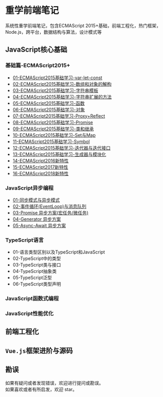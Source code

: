 # 重学前端笔记
系统性重学前端笔记，包含ECMAScript 2015+基础，前端工程化，热门框架，Node.js，跨平台，数据结构与算法，设计模式等

## JavaScript核心基础
### 基础篇-ECMAScript2015+
  * [01-ECMAScript2015基础学习-var-let-const](https://github.com/TankCJZ/Relearn-Web/blob/main/01-%E5%9F%BA%E7%A1%80-ECMAScript-2015%2B%E5%9F%BA%E7%A1%80%E5%AD%A6%E4%B9%A0/01-ECMAScript2015%E5%9F%BA%E7%A1%80%E5%AD%A6%E4%B9%A0-var-let-const.md)
  * [02-ECMAScript2015基础学习-数组和对象的解构](https://github.com/TankCJZ/Relearn-Web/blob/main/01-%E5%9F%BA%E7%A1%80-ECMAScript-2015%2B%E5%9F%BA%E7%A1%80%E5%AD%A6%E4%B9%A0/02-ECMAScript2015%E5%9F%BA%E7%A1%80%E5%AD%A6%E4%B9%A0-%E6%95%B0%E7%BB%84%E5%92%8C%E5%AF%B9%E8%B1%A1%E7%9A%84%E8%A7%A3%E6%9E%84.md)
  * [03-ECMAScript2015基础学习-字符串模板](https://github.com/TankCJZ/Relearn-Web/blob/main/01-%E5%9F%BA%E7%A1%80-ECMAScript-2015%2B%E5%9F%BA%E7%A1%80%E5%AD%A6%E4%B9%A0/03-ECMAScript2015%E5%9F%BA%E7%A1%80%E5%AD%A6%E4%B9%A0-%E5%AD%97%E7%AC%A6%E4%B8%B2%E6%A8%A1%E6%9D%BF.md)
  * [04-ECMAScript2015基础学习-字符串扩展的方法](https://github.com/TankCJZ/Relearn-Web/blob/main/01-%E5%9F%BA%E7%A1%80-ECMAScript-2015%2B%E5%9F%BA%E7%A1%80%E5%AD%A6%E4%B9%A0/04-ECMAScript2015%E5%9F%BA%E7%A1%80%E5%AD%A6%E4%B9%A0-%E5%AD%97%E7%AC%A6%E4%B8%B2%E6%89%A9%E5%B1%95%E7%9A%84%E6%96%B9%E6%B3%95.md)
  * [05-ECMAScript2015基础学习-函数](https://github.com/TankCJZ/Relearn-Web/blob/main/01-%E5%9F%BA%E7%A1%80-ECMAScript-2015%2B%E5%9F%BA%E7%A1%80%E5%AD%A6%E4%B9%A0/05-ECMAScript2015%E5%9F%BA%E7%A1%80%E5%AD%A6%E4%B9%A0-%E5%87%BD%E6%95%B0.md)
  * [06-ECMAScript2015基础学习-对象](https://github.com/TankCJZ/Relearn-Web/blob/main/01-%E5%9F%BA%E7%A1%80-ECMAScript-2015%2B%E5%9F%BA%E7%A1%80%E5%AD%A6%E4%B9%A0/06-ECMAScript2015%E5%9F%BA%E7%A1%80%E5%AD%A6%E4%B9%A0-%E5%AF%B9%E8%B1%A1.md)
  * [07-ECMAScript2015基础学习-Proxy+Reflect](https://github.com/TankCJZ/Relearn-Web/blob/main/01-%E5%9F%BA%E7%A1%80-ECMAScript-2015%2B%E5%9F%BA%E7%A1%80%E5%AD%A6%E4%B9%A0/07-ECMAScript2015%E5%9F%BA%E7%A1%80%E5%AD%A6%E4%B9%A0-Proxy%2BReflect.md)
  * [08-ECMAScript2015基础学习-Promise](https://github.com/TankCJZ/Relearn-Web/blob/main/01-%E5%9F%BA%E7%A1%80-ECMAScript-2015%2B%E5%9F%BA%E7%A1%80%E5%AD%A6%E4%B9%A0/08-ECMAScript2015%E5%9F%BA%E7%A1%80%E5%AD%A6%E4%B9%A0-Promise.md)
  * [09-ECMAScript2015基础学习-类和继承](https://github.com/TankCJZ/Relearn-Web/blob/main/01-%E5%9F%BA%E7%A1%80-ECMAScript-2015%2B%E5%9F%BA%E7%A1%80%E5%AD%A6%E4%B9%A0/09-ECMAScript2015%E5%9F%BA%E7%A1%80%E5%AD%A6%E4%B9%A0-%E7%B1%BB%E5%92%8C%E7%BB%A7%E6%89%BF.md)
  * [10-ECMAScript2015基础学习-Set与Map](https://github.com/TankCJZ/Relearn-Web/blob/main/01-%E5%9F%BA%E7%A1%80-ECMAScript-2015%2B%E5%9F%BA%E7%A1%80%E5%AD%A6%E4%B9%A0/10-ECMAScript2015%E5%9F%BA%E7%A1%80%E5%AD%A6%E4%B9%A0-Set%E4%B8%8EMap.md)
  * [11-ECMAScript2015基础学习-Symbol](https://github.com/TankCJZ/Relearn-Web/blob/main/01-%E5%9F%BA%E7%A1%80-ECMAScript-2015%2B%E5%9F%BA%E7%A1%80%E5%AD%A6%E4%B9%A0/11-ECMAScript2015%E5%9F%BA%E7%A1%80%E5%AD%A6%E4%B9%A0-Symbol.md)
  * [12-ECMAScript2015基础学习-迭代器与迭代接口](https://github.com/TankCJZ/Relearn-Web/blob/main/01-%E5%9F%BA%E7%A1%80-ECMAScript-2015%2B%E5%9F%BA%E7%A1%80%E5%AD%A6%E4%B9%A0/12-ECMAScript2015%E5%9F%BA%E7%A1%80%E5%AD%A6%E4%B9%A0-%E8%BF%AD%E4%BB%A3%E5%99%A8%E4%B8%8E%E8%BF%AD%E4%BB%A3%E6%8E%A5%E5%8F%A3.md)
  * [13-ECMAScript2015基础学习-生成器与模块化](https://github.com/TankCJZ/Relearn-Web/blob/main/01-%E5%9F%BA%E7%A1%80-ECMAScript-2015%2B%E5%9F%BA%E7%A1%80%E5%AD%A6%E4%B9%A0/13-ECMAScript2015%E5%9F%BA%E7%A1%80%E5%AD%A6%E4%B9%A0-%E7%94%9F%E6%88%90%E5%99%A8%E4%B8%8E%E6%A8%A1%E5%9D%97%E5%8C%96.md)
  * [14-ECMAScript2016新特性](https://github.com/TankCJZ/Relearn-Web/blob/main/01-%E5%9F%BA%E7%A1%80-ECMAScript-2015%2B%E5%9F%BA%E7%A1%80%E5%AD%A6%E4%B9%A0/14-ECMAScript2016%E6%96%B0%E7%89%B9%E6%80%A7.md)
  * [15-ECMAScript2017新特性](https://github.com/TankCJZ/Relearn-Web/blob/main/01-%E5%9F%BA%E7%A1%80-ECMAScript-2015%2B%E5%9F%BA%E7%A1%80%E5%AD%A6%E4%B9%A0/15-ECMAScript2017%E6%96%B0%E7%89%B9%E6%80%A7.md)
  * [16-ECMAScript2018新特性](https://github.com/TankCJZ/Relearn-Web/blob/main/01-%E5%9F%BA%E7%A1%80-ECMAScript-2015%2B%E5%9F%BA%E7%A1%80%E5%AD%A6%E4%B9%A0/16-ECMAScript2018%E6%96%B0%E7%89%B9%E6%80%A7.md)
### JavaScript异步编程
  * [01-同步模式与异步模式](https://github.com/TankCJZ/Relearn-Web/blob/main/02-JavaScript%E5%BC%82%E6%AD%A5%E7%BC%96%E7%A8%8B/01-%E5%90%8C%E6%AD%A5%E6%A8%A1%E5%BC%8F%E5%92%8C%E5%BC%82%E6%AD%A5%E6%A8%A1%E5%BC%8F.md)
  * [02-事件循环(EventLoop)与消息队列](https://github.com/TankCJZ/Relearn-Web/blob/main/02-JavaScript%E5%BC%82%E6%AD%A5%E7%BC%96%E7%A8%8B/02-%E4%BA%8B%E4%BB%B6%E5%BE%AA%E7%8E%AF(EventLoop)%E4%B8%8E%E6%B6%88%E6%81%AF%E9%98%9F%E5%88%97.md)
  * [03-Promise 异步方案(宏任务/微任务)](https://github.com/TankCJZ/Relearn-Web/blob/main/02-JavaScript%E5%BC%82%E6%AD%A5%E7%BC%96%E7%A8%8B/03-Promise%20%E5%BC%82%E6%AD%A5%E6%96%B9%E6%A1%88(%E5%AE%8F%E4%BB%BB%E5%8A%A1%E5%BE%AE%E4%BB%BB%E5%8A%A1).md)
  * [04-Generator 异步方案](https://github.com/TankCJZ/Relearn-Web/blob/main/02-JavaScript%E5%BC%82%E6%AD%A5%E7%BC%96%E7%A8%8B/04-Generator%20%E5%BC%82%E6%AD%A5%E6%96%B9%E6%A1%88.md)
  * [05-Async-Await 异步方案](https://github.com/TankCJZ/Relearn-Web/blob/main/02-JavaScript%E5%BC%82%E6%AD%A5%E7%BC%96%E7%A8%8B/05-Async-Await%20%E5%BC%82%E6%AD%A5%E6%96%B9%E6%A1%88.md)

### TypeScript语言
  * 01-语言类型区别以及TypeScript和JavaScript
  * 02-TypeScript中的类型
  * 03-TypeScript类与接口
  * 04-TypeScript抽象类
  * 05-TypeScript泛型
  * 06-TypeScript类型声明

### JavaScript函数式编程

### JavaScript性能优化

## 前端工程化

## `Vue.js`框架进阶与源码

## 勘误
如果有疑问或者发现错误，欢迎进行提问或勘误。   
如果喜欢或者有所启发，欢迎 star。